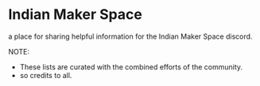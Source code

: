 # Indian Maker Space
a place for sharing helpful information for the Indian Maker Space discord.

NOTE:
- These lists are curated with the combined efforts of the community.
- so credits to all.